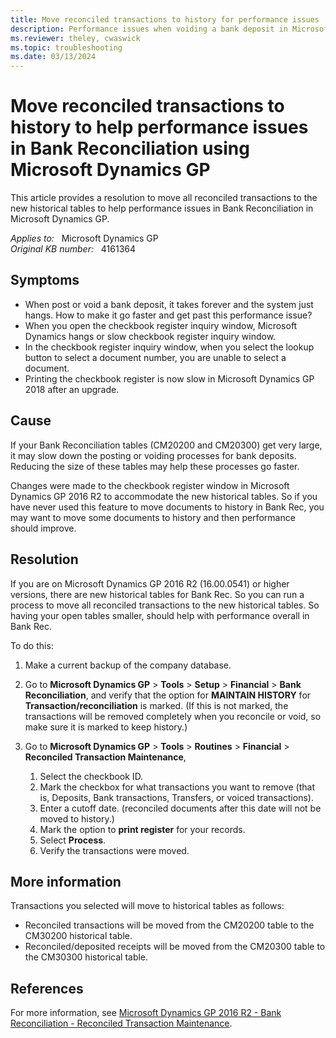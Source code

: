 ```yaml
---
title: Move reconciled transactions to history for performance issues
description: Performance issues when voiding a bank deposit in Microsoft Dynamics GP. Provides a resolution.
ms.reviewer: theley, cwaswick
ms.topic: troubleshooting
ms.date: 03/13/2024
---
```

# Move reconciled transactions to history to help performance issues in Bank Reconciliation using Microsoft Dynamics GP

This article provides a resolution to move all reconciled transactions to the new historical tables to help performance issues in Bank Reconciliation in Microsoft Dynamics GP.

_Applies to:_ &nbsp; Microsoft Dynamics GP  
_Original KB number:_ &nbsp; 4161364

## Symptoms

- When post or void a bank deposit, it takes forever and the system just hangs. How to make it go faster and get past this performance issue?
- When you open the checkbook register inquiry window, Microsoft Dynamics hangs or slow checkbook register inquiry window.
- In the checkbook register inquiry window, when you select the lookup button to select a document number, you are unable to select a document.
- Printing the checkbook register is now slow in Microsoft Dynamics GP 2018 after an upgrade.

## Cause

If your Bank Reconciliation tables (CM20200 and CM20300) get very large, it may slow down the posting or voiding processes for bank deposits.  Reducing the size of these tables may help these processes go faster.

Changes were made to the checkbook register window in Microsoft Dynamics GP 2016 R2 to accommodate the new historical tables. So if you have never used this feature to move documents to history in Bank Rec, you may want to move some documents to history and then performance should improve.

## Resolution

If you are on Microsoft Dynamics GP 2016 R2 (16.00.0541) or higher versions, there are new historical tables for Bank Rec. So you can run a process to move all reconciled transactions to the new historical tables. So having your open tables smaller, should help with performance overall in Bank Rec.

To do this:

1. Make a current backup of the company database.

2. Go to **Microsoft Dynamics GP** > **Tools** > **Setup** > **Financial** > **Bank Reconciliation**, and verify that the option for **MAINTAIN HISTORY** for **Transaction/reconciliation** is marked. (If this is not marked, the transactions will be removed completely when you reconcile or void, so make sure it is marked to keep history.)

3. Go to **Microsoft Dynamics GP** > **Tools** > **Routines** > **Financial** > **Reconciled Transaction Maintenance**,

    1. Select the checkbook ID.
    2. Mark the checkbox for what transactions you want to remove (that is, Deposits, Bank transactions, Transfers, or voiced transactions).
    3. Enter a cutoff date. (reconciled documents after this date will not be moved to history.)
    4. Mark the option to **print register** for your records.
    5. Select **Process**.
    6. Verify the transactions were moved.

## More information

Transactions you selected will move to historical tables as follows:

- Reconciled transactions will be moved from the CM20200 table to the CM30200 historical table.
- Reconciled/deposited receipts will be moved from the CM20300 table to the CM30300 historical table.

## References

For more information, see [Microsoft Dynamics GP 2016 R2 - Bank Reconciliation - Reconciled Transaction Maintenance](https://community.dynamics.com/blogs/post/?postid=6692ee70-d3b4-4267-86d8-575e021cb4ae).
